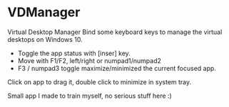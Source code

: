 # VDManager

Virtual Desktop Manager
Bind some keyboard keys to manage the virtual desktops on Windows 10.

* Toggle the app status with [inser] key.
* Move with F1/F2, left/right or numpad1/numpad2
* F3 / numpad3 toggle maximize/minimized the current focused app.

Click on app to drag it, double click to minimize in system tray.

Small app I made to train myself, no serious stuff here :)